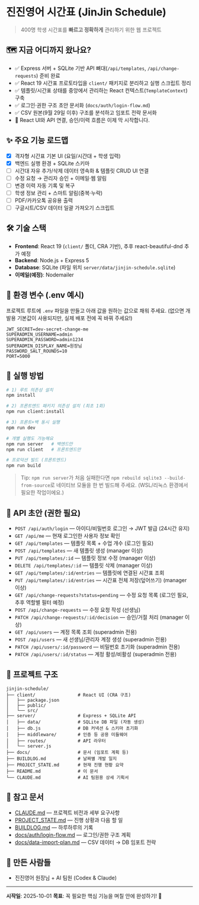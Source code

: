 # 진진영어 시간표 (JinJin Schedule)

> 400명 학생 시간표를 **빠르고 정확하게** 관리하기 위한 웹 프로젝트

## 🗺️ 지금 어디까지 왔나요?
- ✅ Express 서버 + SQLite 기반 API 뼈대(`/api/templates`, `/api/change-requests`) 준비 완료
- ✅ React 19 시간표 프로토타입을 `client/` 패키지로 분리하고 실행 스크립트 정리
- ✅ 템플릿/시간표 상태를 중앙에서 관리하는 React 컨텍스트(`TemplateContext`) 구축
- ✅ 로그인·권한 구조 초안 문서화 (`docs/auth/login-flow.md`)
- ✅ CSV 원본(9월 29일 이후) 구조를 분석하고 임포트 전략 문서화
- 🚧 React UI와 API 연결, 승인/이력 흐름은 이제 막 시작합니다.

## ✨ 주요 기능 로드맵
- [x] 격자형 시간표 기본 UI (요일/시간대 + 학생 입력)
- [x] 백엔드 실행 환경 + SQLite 스키마
- [ ] 시간대 자유 추가/삭제 데이터 영속화 & 템플릿 CRUD UI 연결
- [ ] 수정 요청 → 관리자 승인 + 이메일·웹 알림
- [ ] 변경 이력 자동 기록 및 복구
- [ ] 학생 정보 관리 + 스마트 알림(중복·누락)
- [ ] PDF/카카오톡 공유용 출력
- [ ] 구글시트/CSV 데이터 일괄 가져오기 스크립트

## 🛠️ 기술 스택
- **Frontend**: React 19 (`client/` 폴더, CRA 기반), 추후 react-beautiful-dnd 추가 예정
- **Backend**: Node.js + Express 5
- **Database**: SQLite (파일 위치 `server/data/jinjin-schedule.sqlite`)
- **이메일(예정)**: Nodemailer

## 🔐 환경 변수 (.env 예시)
프로젝트 루트에 `.env` 파일을 만들고 아래 값을 원하는 값으로 채워 주세요. (없으면 개발용 기본값이 사용되지만, 실제 배포 전에 꼭 바꿔 주세요!)

```
JWT_SECRET=dev-secret-change-me
SUPERADMIN_USERNAME=admin
SUPERADMIN_PASSWORD=admin1234
SUPERADMIN_DISPLAY_NAME=원장님
PASSWORD_SALT_ROUNDS=10
PORT=5000
```

## 🚀 실행 방법
```bash
# 1) 루트 의존성 설치
npm install

# 2) 프론트엔드 패키지 의존성 설치 (최초 1회)
npm run client:install

# 3) 프론트+백 동시 실행
npm run dev

# 개별 실행도 가능해요
npm run server   # 백엔드만
npm run client   # 프론트엔드만

# 프로덕션 빌드 (프론트엔드)
npm run build
```
> Tip: `npm run server`가 처음 실패한다면 `npm rebuild sqlite3 --build-from-source`로 네이티브 모듈을 한 번 빌드해 주세요. (WSL/리눅스 환경에서 필요한 작업이에요.)

## 📡 API 초안 (권한 필요)
- `POST /api/auth/login` — 아이디/비밀번호 로그인 → JWT 발급 (24시간 유지)
- `GET /api/me` — 현재 로그인한 사용자 정보 확인
- `GET /api/templates` — 템플릿 목록 + 수업 개수 (로그인 필요)
- `POST /api/templates` — 새 템플릿 생성 (manager 이상)
- `PUT /api/templates/:id` — 템플릿 정보 수정 (manager 이상)
- `DELETE /api/templates/:id` — 템플릿 삭제 (manager 이상)
- `GET /api/templates/:id/entries` — 템플릿에 연결된 시간표 조회
- `PUT /api/templates/:id/entries` — 시간표 전체 저장(덮어쓰기) (manager 이상)
- `GET /api/change-requests?status=pending` — 수정 요청 목록 (로그인 필요, 추후 역할별 필터 예정)
- `POST /api/change-requests` — 수정 요청 작성 (선생님)
- `PATCH /api/change-requests/:id/decision` — 승인/거절 처리 (manager 이상)
- `GET /api/users` — 계정 목록 조회 (superadmin 전용)
- `POST /api/users` — 새 선생님/관리자 계정 생성 (superadmin 전용)
- `PATCH /api/users/:id/password` — 비밀번호 초기화 (superadmin 전용)
- `PATCH /api/users/:id/status` — 계정 활성/비활성 (superadmin 전용)

## 📂 프로젝트 구조
```
jinjin-schedule/
├── client/                # React UI (CRA 구조)
│   ├── package.json
│   ├── public/
│   └── src/
├── server/                # Express + SQLite API
│   ├── data/              # SQLite DB 파일 (자동 생성)
│   ├── db.js              # DB 커넥션 & 스키마 초기화
│   ├── middleware/        # 인증 등 공용 미들웨어
│   ├── routes/            # API 라우터
│   └── server.js
├── docs/                  # 문서 (임포트 계획 등)
├── BUILDLOG.md            # 날짜별 개발 일지
├── PROJECT_STATE.md       # 현재 진행 현황 요약
├── README.md              # 이 문서
└── CLAUDE.md              # AI 팀원용 상세 기획서
```

## 📖 참고 문서
- [CLAUDE.md](./CLAUDE.md) — 프로젝트 비전과 세부 요구사항
- [PROJECT_STATE.md](./PROJECT_STATE.md) — 진행 상황과 다음 할 일
- [BUILDLOG.md](./BUILDLOG.md) — 하루하루의 기록
- [docs/auth/login-flow.md](./docs/auth/login-flow.md) — 로그인/권한 구조 계획
- [docs/data-import-plan.md](./docs/data-import-plan.md) — CSV 데이터 → DB 임포트 전략

## 👥 만든 사람들
- 진진영어 원장님 + AI 팀원 (Codex & Claude)

---

**시작일**: 2025-10-01
**목표**: 꼭 필요한 핵심 기능을 며칠 안에 완성하기! 🚀
